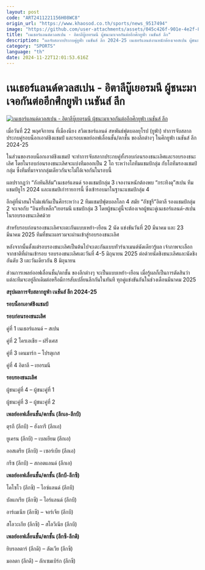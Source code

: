 ```yaml
---
layout: post
code: "ART2411221156H08WC8"
origin_url: "https://www.khaosod.co.th/sports/news_9517494"
image: "https://github.com/user-attachments/assets/045c426f-901e-4e2f-8789-d61dab6e44b1"
title: "เนเธอร์แลนด์ดวลสเปน - อิตาลีบู๊เยอรมนี ผู้ชนะมาเจอกันต่ออีกศึกยูฟ่า เนชันส์ ลีก"
description: "ผลจับสลากประกบคู่ยูฟ่า เนชันส์ ลีก 2024-25 เนเธอร์แลนด์งานหนักต้องเจอสเปน ผู้ชนะคู่นี้เข้าไปเจอผู้ชนะของศึกระหว่างทีมแชมป์โลก 4 สมัย อิตาลี-เยอรมนี"
category: "SPORTS"
language: "th"
date: 2024-11-22T12:01:53.616Z
---
```


# เนเธอร์แลนด์ดวลสเปน - อิตาลีบู๊เยอรมนี ผู้ชนะมาเจอกันต่ออีกศึกยูฟ่า เนชันส์ ลีก

[![เนเธอร์แลนด์ดวลสเปน - อิตาลีบู๊เยอรมนี ผู้ชนะมาเจอกันต่ออีกศึกยูฟ่า เนชันส์ ลีก](https://www.khaosod.co.th/wpapp/uploads/2024/11/c6d958bef7eb0b5d7198dc13650ce7465b8cacfc-1686664812-9b43197e-1920x12801-1.jpg "เนเธอร์แลนด์ดวลสเปน - อิตาลีบู๊เยอรมนี ผู้ชนะมาเจอกันต่ออีกศึกยูฟ่า เนชันส์ ลีก")](https://www.khaosod.co.th/wpapp/uploads/2024/11/c6d958bef7eb0b5d7198dc13650ce7465b8cacfc-1686664812-9b43197e-1920x12801-1.jpg)

เมื่อวันที่ 22 พฤศจิกายน ที่เมืองนียง สวิตเซอร์แลนด์ สหพันธ์ฟุตบอลยุโรป (ยูฟ่า) ทำการจับสลากประกบคู่รอบน็อกเอาต์ชิงแชมป์ และรอบเพลย์ออฟเลื่อนชั้น/ตกชั้น ของลีกต่างๆ ในศึกยูฟ่า เนชันส์ ลีก 2024-25

ในส่วนของรอบน็อกเอาต์ชิงแชมป์ จะทำการจับสลากประกบคู่ทั้งรอบก่อนรองชนะเลิศและรอบรองชนะเลิศ โดยในรอบก่อนรองชนะเลิศจะแบ่งทีมออกเป็น 2 โถ ระหว่างโถทีมแชมป์กลุ่ม กับโถทีมรองแชมป์กลุ่ม ซึ่งทีมที่มาจากกลุ่มเดียวกันจะไม่ได้เจอกันในรอบนี้

ผลปรากฏว่า “กังหันสีส้ม”เนเธอร์แลนด์ รองแชมป์กลุ่ม 3 เจองานหนักต้องพบ “กระทิงดุ”สเปน ทีมแชมป์ยูโร 2024 และแชมป์เก่ารายการนี้ ซึ่งเข้ารอบมาในฐานะแชมป์กลุ่ม 4

อีกคู่ที่น่าสนใจไม่แพ้กันเป็นศึกระหว่าง 2 ทีมแชมป์ฟุตบอลโลก 4 สมัย “อัซซูรี”อิตาลี รองแชมป์กลุ่ม 2 จะเจอกับ “อินทรีเหล็ก”เยอรมนี แชมป์กลุ่ม 3 โดยผู้ชนะคู่นี้จะต้องเจอผู้ชนะคู่เนเธอร์แลนด์-สเปนในรอบรองชนะเลิศด้วย

สำหรับรอบก่อนรองชนะเลิศจะเตะกันแบบเหย้า-เยือน 2 นัด แข่งขันวันที่ 20 มีนาคม และ 23 มีนาคม 2025 ทีมที่ชนะผลรวมจะผ่านเข้าสู่รอบรองชนะเลิศ

หลังจากนั้นตั้งแต่รอบรองชนะเลิศเป็นต้นไปจะเตะกันแบบทัวร์นาเมนต์นัดเดียวรู้ผล เจ้าภาพจะเลือกจากชาติที่ผ่านเข้ารอบ รอบรองชนะเลิศเตะวันที่ 4-5 มิถุนายน 2025 ต่อด้วยนัดชิงชนะเลิศและนัดชิงอันดับ 3 เตะวันเดียวกัน 8 มิถุนายน

ส่วนการเพลย์ออฟเลื่อนชั้น/ตกชั้น ของลีกต่างๆ จะเป็นแบบเหย้า-เยือน เมื่อรู้ผลก็เป็นการตัดสินว่าแต่ละทีมจะอยู่ลีกเดิมต่อหรือมีการสับเปลี่ยนลีกกันในทันที ทุกคู่แข่งขันกันในช่วงเดือนมีนาคม 2025

**สรุปผลการจับสลากยูฟ่า เนชันส์ ลีก 2024-25**

**รอบน็อกเอาต์ชิงแชมป์**

**รอบก่อนรองชนะเลิศ**

คู่ที่ 1 เนเธอร์แลนด์ – สเปน

คู่ที่ 2 โครเอเชีย – ฝรั่งเศส

คู่ที่ 3 เดนมาร์ก – โปรตุเกส

คู่ที่ 4 อิตาลี – เยอรมนี

**รอบรองชนะเลิศ**

ผู้ชนะคู่ที่ 4 – ผู้ชนะคู่ที่ 1

ผู้ชนะคู่ที่ 3 – ผู้ชนะคู่ที่ 2

**เพลย์ออฟเลื่อนชั้น/ตกชั้น (ลีกเอ-ลีกบี)**

ตุรกี (ลีกบี) – ฮังการี (ลีกเอ)

ยูเครน (ลีกบี) – เบลเยียม (ลีกเอ)

ออสเตรีย (ลีกบี) – เซอร์เบีย (ลีกเอ)

กรีซ (ลีกบี) – สกอตแลนด์ (ลีกเอ)

**เพลย์ออฟเลื่อนชั้น/ตกชั้น (ลีกบี-ลีกซี)**

โคโซโว (ลีกซี) – ไอซ์แลนด์ (ลีกบี)

บัลแกเรีย (ลีกซี) – ไอร์แลนด์ (ลีกบี)

อาร์เมเนีย (ลีกซี) – จอร์เจีย (ลีกบี)

สโลวะเกีย (ลีกซี) – สโลวีเนีย (ลีกบี)

**เพลย์ออฟเลื่อนชั้น/ตกชั้น (ลีกซี-ลีกดี)**

ยิบรอลตาร์ (ลีกดี) – ลัตเวีย (ลีกซี)

มอลตา (ลีกดี) – ลักเซมเบิร์ก (ลีกซี)